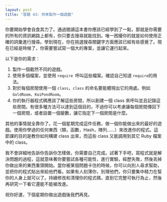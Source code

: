 ```yaml
---
layout: post
title: "習題 43: 你來製作一個遊戲"
---
```


你要開始學會自食其力了。通過閱讀這本書你應該已經學到了一點，那就是你需要的所有的資訊網路上都有，你只要去搜尋就能找到。唯一困擾你的就是如何使用正確的詞彙進行搜尋。學到現在，你在挑選搜尋關鍵字方面應該已經有些感覺了。現在已經是時候了，你需要嘗試寫一個大的專案，並讓它運行起來。

以下是你的需求：

1. 製作一個截然不同的遊戲。
2. 使用多個檔案，並使用 `require `呼叫這些檔案。確認自己知道 `require`的用法。
3. 對於每個房間使用一個 `class`，`class` 的命名要能體現出它的用處。例如`GoldRoom`、`KoiPondRoom`。
4. 你的執行器程式碼應該了解這些房間，所以創建一個 class 來呼叫並且記錄這些房間。有很多種方法可以達到這個目的，不過你可以考慮讓每個房間傳回下一個房間，或者設置一個變數，讓它指定下一個房間是什麼。

其他的事情就全靠你了。花一個星期完成這件任務，做一個你能做出來的最好的遊戲。使用你學過的任何東西（類，函數，Hash，陣列……）來改進你的程式。這節課的目的是教你如何構建 class 出來，而這些 class 又能調用到其它 Ruby 檔案中的 class。

我不會詳細地告訴你告訴你怎樣做，你需要自己完成。試著下手吧，寫程式就是解決問題的過程，這就意味著你要嘗試各種可能性，進行實驗，經歷失敗，然後丟掉你做出來的東西重頭開始。當你被某個問題卡住的時候，你可以向別人尋求幫助，並把你的程式貼出來給他們看。如果有人刻薄你，別理他們，你只要集中精力在幫你的人身上就可以了。持續修改和清理你的程式碼，直到它完整可執行為止，然後再研究一下看它還能不能被改進。

祝你好運，下個星期你做出遊戲後我們再見。
